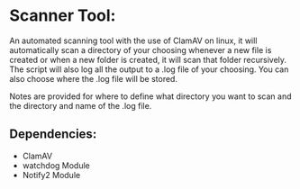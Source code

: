<h1>Scanner Tool:</h1>
<p>An automated scanning tool with the use of ClamAV on linux, it will automatically scan a directory of your choosing whenever a new file is created or when a new folder is created, it will scan that folder recursively. The script will also log all the output to a .log file of your choosing. You can also choose where the .log file will be stored.</p>
<p>Notes are provided for where to define what directory you want to scan and the directory and name of the .log file.</p>

<h2>Dependencies:</h2>
<ul>
  <li>ClamAV</li>
  <li>watchdog Module</li>
  <li>Notify2 Module</li>
</ul>
